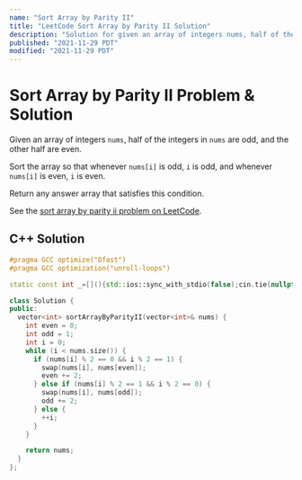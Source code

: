 ```yaml
---
name: "Sort Array by Parity II"
title: "LeetCode Sort Array by Parity II Solution"
description: "Solution for given an array of integers nums, half of the integers in nums are odd, and the other half are even. Sort the array so that whenever nums[i] is odd, i is odd, and whenever nums[i] is even, i is even.Return any answer array that satisfies this condition."
published: "2021-11-29 PDT"
modified: "2021-11-29 PDT"
---
```


# Sort Array by Parity II Problem & Solution

Given an array of integers `nums`, half of the integers in `nums` are odd, and the other half are even.

Sort the array so that whenever `nums[i]` is odd, `i` is odd, and whenever `nums[i]` is even, `i` is even.

Return any answer array that satisfies this condition.

See the [sort array by parity ii problem on LeetCode](https://leetcode.com/problems/sort-array-by-parity-ii).

## C++ Solution

```cpp
#pragma GCC optimize("Ofast")
#pragma GCC optimization("unroll-loops")

static const int _=[](){std::ios::sync_with_stdio(false);cin.tie(nullptr);cout.tie(nullptr);return 0;}();

class Solution {
public:
  vector<int> sortArrayByParityII(vector<int>& nums) {
    int even = 0;
    int odd = 1;
    int i = 0;
    while (i < nums.size()) {
      if (nums[i] % 2 == 0 && i % 2 == 1) {
        swap(nums[i], nums[even]);
        even += 2;
      } else if (nums[i] % 2 == 1 && i % 2 == 0) {
        swap(nums[i], nums[odd]);
        odd += 2;
      } else {
        ++i;
      }
    }

    return nums;
  }
};
```
